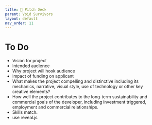 ```yaml
---
title: 🎤 Pitch Deck
parent: Void Survivors
layout: default
nav_order: 11
---
```


# To Do
* Vision for project
* Intended audience
* Why project will hook audience
* Impact of funding on applicant
* What makes the project compelling and distinctive including its mechanics, narrative, visual style, use of technology or other key creative elements?
* How well the project contributes to the long-term sustainability and commercial goals of the developer, including investment triggered, employment and commercial relationships. 
* Skills match.
* use reveal.js


